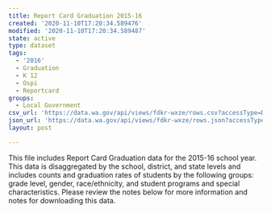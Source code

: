 ```yaml
---
title: Report Card Graduation 2015-16
created: '2020-11-10T17:20:34.589476'
modified: '2020-11-10T17:20:34.589487'
state: active
type: dataset
tags:
  - '2016'
  - Graduation
  - K 12
  - Ospi
  - Reportcard
groups:
  - Local Government
csv_url: 'https://data.wa.gov/api/views/fdkr-wxze/rows.csv?accessType=DOWNLOAD'
json_url: 'https://data.wa.gov/api/views/fdkr-wxze/rows.json?accessType=DOWNLOAD'
layout: post

---
```

This file includes Report Card Graduation data for the 2015-16 school year. This data is disaggregated by the school, district, and state levels and includes counts and graduation rates of students by the following groups: grade level, gender, race/ethnicity, and student programs and special characteristics. Please review the notes below for more information and notes for downloading this data.
